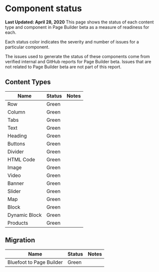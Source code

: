 # Component status

**Last Updated: April 28, 2020**
This page shows the status of each content type and component in Page Builder beta as a measure of readiness for each.

Each status color indicates the severity and number of issues for a particular component.

The issues used to generate the status of these components come from verified internal and GitHub reports for Page Builder beta.
Issues that are not related to Page Builder beta are not part of this report.

## Content Types

| Name               | Status                                    | Notes                                     |
| ------------------ | ----------------------------------------- | ----------------------------------------- |
| Row                | Green   |  |
| Column             | Green   |  |
| Tabs               | Green   |  |
| Text               | Green   |  |
| Heading            | Green   |  |
| Buttons            | Green   |  |
| Divider            | Green   |  |
| HTML Code          | Green   |  |
| Image              | Green   |  |
| Video              | Green   |  |
| Banner             | Green   |  |
| Slider             | Green   |  |
| Map                | Green   |  |
| Block              | Green   |  |
| Dynamic Block      | Green   |  |
| Products           | Green   |  |

## Migration

| Name                              | Status                                  | Notes                                     |
| --------------------------------- | --------------------------------------- | ----------------------|
| Bluefoot to Page Builder          | Green   |  |
